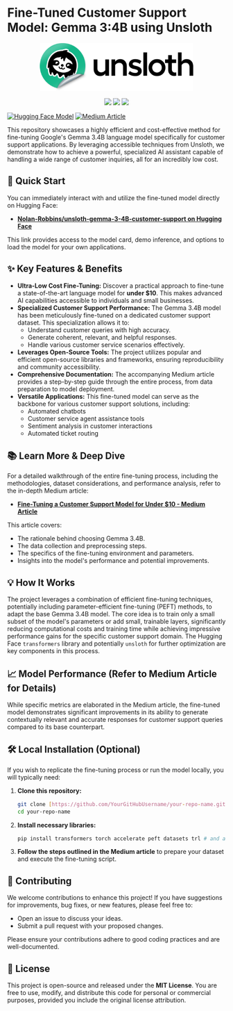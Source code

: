 # Fine-Tuned Customer Support Model: Gemma 3:4B using Unsloth

<div align="center">
  <a href="https://unsloth.ai"><picture>
    <source media="(prefers-color-scheme: dark)" srcset="https://raw.githubusercontent.com/unslothai/unsloth/main/images/unsloth%20logo%20white%20text.png">
    <source media="(prefers-color-scheme: light)" srcset="https://raw.githubusercontent.com/unslothai/unsloth/main/images/unsloth%20logo%20black%20text.png">
    <img alt="unsloth logo" src="https://raw.githubusercontent.com/unslothai/unsloth/main/images/unsloth%20logo%20black%20text.png" height="110" style="max-width: 100%;">
  </picture></a>

<a href="https://colab.research.google.com/github/unslothai/notebooks/blob/main/nb/Llama3.1_(8B)-Alpaca.ipynb"><img src="https://raw.githubusercontent.com/unslothai/unsloth/main/images/start free finetune button.png" height="48"></a>
<a href="https://discord.com/invite/unsloth"><img src="https://raw.githubusercontent.com/unslothai/unsloth/main/images/Discord button.png" height="48"></a>
<a href="https://docs.unsloth.ai"><img src="https://raw.githubusercontent.com/unslothai/unsloth/refs/heads/main/images/Documentation%20Button.png" height="48"></a>
</div>

[![Hugging Face Model](https://img.shields.io/badge/Hugging%20Face-Model-blue)](https://huggingface.co/Nolan-Robbins/unsloth-gemma-3-4B-customer-support)
[![Medium Article](https://img.shields.io/badge/Medium-Article-lightgray)](https://medium.com/@nolanrobbins5934/fine-tuning-a-customer-support-model-for-under-10-1b86553e9339)

This repository showcases a highly efficient and cost-effective method for fine-tuning Google's Gemma 3.4B language model specifically for customer support applications. By leveraging accessible techniques from Unsloth, we demonstrate how to achieve a powerful, specialized AI assistant capable of handling a wide range of customer inquiries, all for an incredibly low cost.

## 🚀 Quick Start

You can immediately interact with and utilize the fine-tuned model directly on Hugging Face:

* **[Nolan-Robbins/unsloth-gemma-3-4B-customer-support on Hugging Face](https://huggingface.co/Nolan-Robbins/unsloth-gemma-3-4B-customer-support)**

This link provides access to the model card, demo inference, and options to load the model for your own applications.

## ✨ Key Features & Benefits

* **Ultra-Low Cost Fine-Tuning:** Discover a practical approach to fine-tune a state-of-the-art language model for **under $10**. This makes advanced AI capabilities accessible to individuals and small businesses.
* **Specialized Customer Support Performance:** The Gemma 3.4B model has been meticulously fine-tuned on a dedicated customer support dataset. This specialization allows it to:
    * Understand customer queries with high accuracy.
    * Generate coherent, relevant, and helpful responses.
    * Handle various customer service scenarios effectively.
* **Leverages Open-Source Tools:** The project utilizes popular and efficient open-source libraries and frameworks, ensuring reproducibility and community accessibility.
* **Comprehensive Documentation:** The accompanying Medium article provides a step-by-step guide through the entire process, from data preparation to model deployment.
* **Versatile Applications:** This fine-tuned model can serve as the backbone for various customer support solutions, including:
    * Automated chatbots
    * Customer service agent assistance tools
    * Sentiment analysis in customer interactions
    * Automated ticket routing

## 📚 Learn More & Deep Dive

For a detailed walkthrough of the entire fine-tuning process, including the methodologies, dataset considerations, and performance analysis, refer to the in-depth Medium article:

* **[Fine-Tuning a Customer Support Model for Under $10 - Medium Article](https://medium.com/@nolanrobbins5934/fine-tuning-a-customer-support-model-for-under-10-1b86553e9339)**

This article covers:
* The rationale behind choosing Gemma 3.4B.
* The data collection and preprocessing steps.
* The specifics of the fine-tuning environment and parameters.
* Insights into the model's performance and potential improvements.

## 💡 How It Works

The project leverages a combination of efficient fine-tuning techniques, potentially including parameter-efficient fine-tuning (PEFT) methods, to adapt the base Gemma 3.4B model. The core idea is to train only a small subset of the model's parameters or add small, trainable layers, significantly reducing computational costs and training time while achieving impressive performance gains for the specific customer support domain. The Hugging Face `transformers` library and potentially `unsloth` for further optimization are key components in this process.

## 📈 Model Performance (Refer to Medium Article for Details)

While specific metrics are elaborated in the Medium article, the fine-tuned model demonstrates significant improvements in its ability to generate contextually relevant and accurate responses for customer support queries compared to its base counterpart.

## 🛠️ Local Installation (Optional)

If you wish to replicate the fine-tuning process or run the model locally, you will typically need:

1.  **Clone this repository:**
    ```bash
    git clone [https://github.com/YourGitHubUsername/your-repo-name.git](https://github.com/YourGitHubUsername/your-repo-name.git) # Replace with your actual repo name
    cd your-repo-name
    ```
2.  **Install necessary libraries:**
    ```bash
    pip install transformers torch accelerate peft datasets trl # and any other dependencies mentioned in the article
    ```
3.  **Follow the steps outlined in the Medium article** to prepare your dataset and execute the fine-tuning script.

## 🤝 Contributing

We welcome contributions to enhance this project! If you have suggestions for improvements, bug fixes, or new features, please feel free to:

* Open an issue to discuss your ideas.
* Submit a pull request with your proposed changes.

Please ensure your contributions adhere to good coding practices and are well-documented.

## 📄 License

This project is open-source and released under the **MIT License**. You are free to use, modify, and distribute this code for personal or commercial purposes, provided you include the original license attribution.

